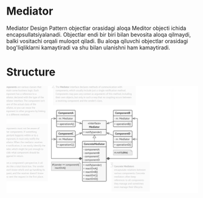# Mediator

Mediator Design Pattern objectlar orasidagi aloqa Meditor objecti ichida encapsullatsiyalanadi. Objectlar endi bir biri
bilan bevosita aloqa qilmaydi, balki vositachi orqali muloqot qiladi. Bu aloqa qiluvchi objectlar orasidagi bog'liqliklarni
kamaytiradi va shu bilan ulanishni ham kamaytiradi.

# Structure

![img](etc/images/img.png)